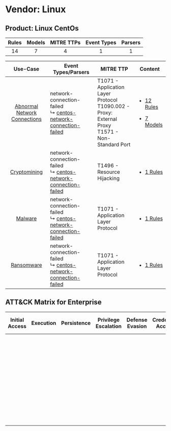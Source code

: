 Vendor: Linux
=============
Product: Linux CentOs
---------------------
| Rules | Models | MITRE TTPs | Event Types | Parsers |
|:-----:|:------:|:----------:|:-----------:|:-------:|
|  14   |   7    |     4      |      1      |    1    |

|                                       Use-Case                                       | Event Types/Parsers                                                                                                                | MITRE TTP                                                                                                | Content                                                                                                                     |
|:------------------------------------------------------------------------------------:| ---------------------------------------------------------------------------------------------------------------------------------- | -------------------------------------------------------------------------------------------------------- | --------------------------------------------------------------------------------------------------------------------------- |
| [Abnormal Network Connections](../../../UseCases/uc_abnormal_network_connections.md) |  network-connection-failed<br> ↳ [centos-network-connection-failed](Parsers/parserContent_centos-network-connection-failed.md)<br> | T1071 - Application Layer Protocol<br>T1090.002 - Proxy: External Proxy<br>T1571 - Non-Standard Port<br> | [<ul><li>12 Rules</li></ul><ul><li>7 Models</li></ul>](Rules_Models/r_m_linux_linux_centos_Abnormal_Network_Connections.md) |
|                 [Cryptomining](../../../UseCases/uc_cryptomining.md)                 |  network-connection-failed<br> ↳ [centos-network-connection-failed](Parsers/parserContent_centos-network-connection-failed.md)<br> | T1496 - Resource Hijacking<br>                                                                           | [<ul><li>1 Rules</li></ul>](Rules_Models/r_m_linux_linux_centos_Cryptomining.md)                                            |
|                      [Malware](../../../UseCases/uc_malware.md)                      |  network-connection-failed<br> ↳ [centos-network-connection-failed](Parsers/parserContent_centos-network-connection-failed.md)<br> | T1071 - Application Layer Protocol<br>                                                                   | [<ul><li>1 Rules</li></ul>](Rules_Models/r_m_linux_linux_centos_Malware.md)                                                 |
|                   [Ransomware](../../../UseCases/uc_ransomware.md)                   |  network-connection-failed<br> ↳ [centos-network-connection-failed](Parsers/parserContent_centos-network-connection-failed.md)<br> | T1071 - Application Layer Protocol<br>                                                                   | [<ul><li>1 Rules</li></ul>](Rules_Models/r_m_linux_linux_centos_Ransomware.md)                                              |

ATT&CK Matrix for Enterprise
----------------------------
| Initial Access | Execution | Persistence | Privilege Escalation | Defense Evasion | Credential Access | Discovery | Lateral Movement | Collection | Command and Control                                                                                                                                                                                                                                                                           | Exfiltration | Impact                                                                  |
| -------------- | --------- | ----------- | -------------------- | --------------- | ----------------- | --------- | ---------------- | ---------- | --------------------------------------------------------------------------------------------------------------------------------------------------------------------------------------------------------------------------------------------------------------------------------------------- | ------------ | ----------------------------------------------------------------------- |
|                |           |             |                      |                 |                   |           |                  |            | [Non-Standard Port](https://attack.mitre.org/techniques/T1571)<br><br>[Proxy: External Proxy](https://attack.mitre.org/techniques/T1090/002)<br><br>[Application Layer Protocol](https://attack.mitre.org/techniques/T1071)<br><br>[Proxy](https://attack.mitre.org/techniques/T1090)<br><br> |              | [Resource Hijacking](https://attack.mitre.org/techniques/T1496)<br><br> |